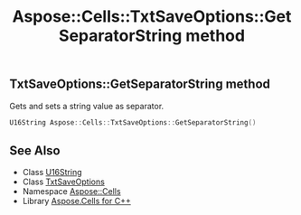 ﻿---
title: Aspose::Cells::TxtSaveOptions::GetSeparatorString method
linktitle: GetSeparatorString
second_title: Aspose.Cells for C++ API Reference
description: 'Aspose::Cells::TxtSaveOptions::GetSeparatorString method. Gets and sets a string value as separator in C++.'
type: docs
weight: 800
url: /cpp/aspose.cells/txtsaveoptions/getseparatorstring/
---
## TxtSaveOptions::GetSeparatorString method


Gets and sets a string value as separator.

```cpp
U16String Aspose::Cells::TxtSaveOptions::GetSeparatorString()
```

## See Also

* Class [U16String](../../u16string/)
* Class [TxtSaveOptions](../)
* Namespace [Aspose::Cells](../../)
* Library [Aspose.Cells for C++](../../../)
